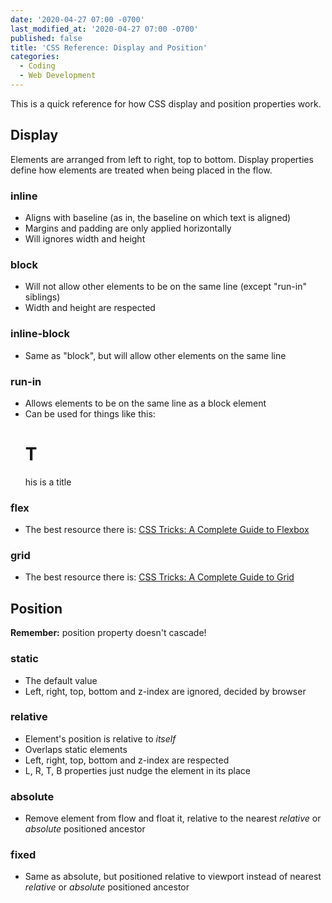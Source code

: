 ```yaml
---
date: '2020-04-27 07:00 -0700'
last_modified_at: '2020-04-27 07:00 -0700'
published: false
title: 'CSS Reference: Display and Position'
categories:
  - Coding
  - Web Development
---
```

This is a quick reference for how CSS display and position properties work.

## Display

Elements are arranged from left to right, top to bottom. Display properties define how elements are treated when being placed in the flow.

### inline

- Aligns with baseline (as in, the baseline on which text is aligned)
- Margins and padding are only applied horizontally
- Will ignores width and height

### block

- Will not allow other elements to be on the same line (except "run-in" siblings)
- Width and height are respected

### inline-block

- Same as "block", but will allow other elements on the same line

### run-in

- Allows elements to be on the same line as a block element
- Can be used for things like this: <h1>T</h1><p>his is a title</p>

### flex

- The best resource there is: [CSS Tricks: A Complete Guide to Flexbox](https://css-tricks.com/snippets/css/a-guide-to-flexbox/)

### grid

- The best resource there is: [CSS Tricks: A Complete Guide to Grid](https://css-tricks.com/snippets/css/complete-guide-grid/)

## Position

**Remember:** position property doesn't cascade!

### static

- The default value
- Left, right, top, bottom and z-index are ignored, decided by browser

### relative

- Element's position is relative to *itself*
- Overlaps static elements
- Left, right, top, bottom and z-index are respected
- L, R, T, B properties just nudge the element in its place

### absolute

- Remove element from flow and float it, relative to the nearest *relative* or *absolute* positioned ancestor

### fixed

- Same as absolute, but positioned relative to viewport instead of nearest *relative* or *absolute* positioned ancestor
